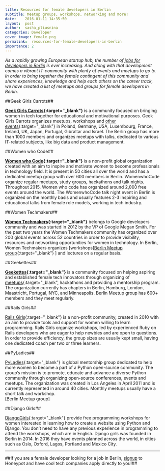 ```yaml
---
title: Resources for female developers in Berlin
subtitle: Meetup groups, workshops, networking and more!
date:    2016-01-11 14:35:50
layout:  post
author:  sasha_pliusnina
categories: Developer
cover_image: female.png
permalink:  resources-for-female-developers-in-berlin
importance: 2
---
```


*As a rapidly growing European startup hub, the number of [jobs for developers in Berlin][11] is ever increasing.  And along with that development comes a vibrant IT-community with plenty of events and meetups to go to. In order to bring together the female contingent of this community and share experiences, knowledge and help each others on the career track, we have created a list of meetups and groups for female developers in Berlin.*

##Geek Girls Carrots##

**[Geek Girls Carrots][1]{:target="_blank"}** is a community focused on bringing women in tech together for educational and motivational purposes. Geek Girls Carrots organizes meetups, workshops and [other events][2]{:target="_blank"}  in Poland, Germany, USA, Luxembourg, France, Ireland, UK, Japan, Portugal, Gibraltar and Israel. The Berlin group has more than 1000 members and organizes meetups with talks, dedicated to various IT-related subjects, like big data and product management. 

##Women who Code##

**[Women who Code][3]{:target="_blank"}**  is a non-profit global organization created with an aim to inspire and motivate women to become professionals in technology field. It is present in 50 cities all over the world and has a dedicated meetup group with over 600 members in Berlin. WomenwhoCode organize regular meetups, study groups, hackathons and talk nights. Throughout 2015, Women who code has organized around 2,000 free events around the world. The WomenwhoCode talk night event in Berlin is organized on the monthly basis and usually features 2-3 inspiring and educational talks from female role models, working in tech industry.

##Women Techmakers##

**[Women Techmakers][4]{:target="_blank"}**  belongs to Google developers community and was started in 2012 by the VP of Google Megan Smith. For the past two years the Women Techmakers community has organized over 200 global events across 52 countries in order to provide visibility, resources and networking opportunities for women in technology. In Berlin, Women Techmakers organizes [workshops][Berlin Meetup group][5]{:target="_blank"} ] and lectures on a regular basis.

##Geekettes##

**[Geekettes][6]{:target="_blank"}**  is a community focused on helping aspiring and established female tech innovators through organizing of [meetups][7]{:target="_blank", hackathons and providing a mentorship program. The organization currently has chapters in Berlin, Hamburg, London, Maastricht, Portugal, NYC, and Minneapolis. Berlin Meetup group has 600+ members and they meet regularly. 

##Rails Girls##

[Rails Girls][8]{:target="_blank"} is a non-profit community, created in 2010 with an aim to provide tools and support for women willing to learn programming. Rails Girls organize workshops, led by experienced Ruby on Rails developers who are eager to help newbies and are open to questions. In order to provide efficiency, the group sizes are usually kept small, having one dedicated coach per two or three learners.

##PyLadies##

[PyLadies][9]{:target="_blank"}  is global mentorship group dedicated to help more women to become a part of a Python open-source community. The group’s mission is to promote, educate and advance a diverse Python community through organizing open-source conferences, events and meetups.  The organization was created in Los Angeles in April 2011 and is currently represented in around 40 cities.
Monthly meetups usually have a short talk and workshop.  
[Berlin Meetup group]  

##Django Girls##

[DjangoGirls][10]{:target="_blank"} provide free programming workshops for women interested in learning how to create a website using Python and Django. You don’t need to have any previous experience in programming to attend the workshops, which are in English. Django girls was founded in Berlin in 2014. In 2016 they have events planned across the world, in cities such as  Oslo, Oxford, Lagos, Portland and Mexico City. 


***

##If you are a female developer looking for a job in Berlin, [signup][11] to Honeypot and have cool tech companies apply directly to you!##



[1]: https://www.facebook.com/ggc.berlin/
[2]: http://www.meetup.com/Geek-Girls-Carrots-Berlin/
[3]: http://www.meetup.com/Women-Who-Code-Berlin-Germany/
[4]: https://www.facebook.com/WomenTechmakersBerlinPage
[5]: http://www.meetup.com/gdgberlin/
[6]: https://www.facebook.com/BerlinGeekettes/
[7]: http://www.meetup.com/berlingeekettes/
[8]: https://www.facebook.com/RailsGirlsBerlin/
[9]: http://www.meetup.com/PyLadies-Berlin/
[10]: https://djangogirls.org/berlin/
[11]: https://www.honeypot.io/invite_requests/new?source=blogresources